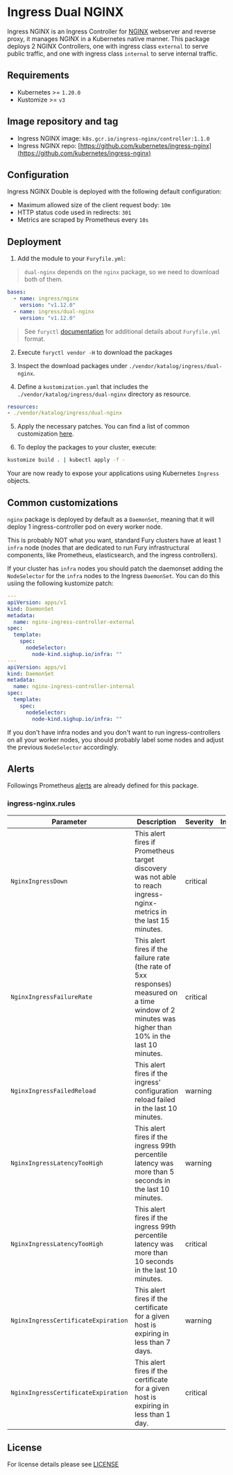 # Ingress Dual NGINX

<!-- <KFD-DOCS> -->

Ingress NGINX is an Ingress Controller for [NGINX][nginx-page] webserver and reverse proxy, it manages NGINX in a Kubernetes native manner. This package deploys 2 NGINX Controllers, one with ingress class `external` to serve public traffic, and one with ingress class `internal` to serve internal traffic.

## Requirements

- Kubernetes >= `1.20.0`
- Kustomize >= `v3`

## Image repository and tag

- Ingress NGINX image: `k8s.gcr.io/ingress-nginx/controller:1.1.0`
- Ingress NGINX repo: [https://github.com/kubernetes/ingress-nginx](https://github.com/kubernetes/ingress-nginx)

## Configuration

Ingress NGINX Double is deployed with the following default configuration:

- Maximum allowed size of the client request body: `10m`
- HTTP status code used in redirects: `301`
- Metrics are scraped by Prometheus every `10s`

## Deployment

1. Add the module to your `Furyfile.yml`:

> `dual-nginx` depends on the `nginx` package, so we need to download both of them.

```yaml
bases:
  - name: ingress/nginx
    version: "v1.12.0"
  - name: ingress/dual-nginx
    version: "v1.12.0"
```

> See `furyctl` [documentation][furyctl-repo] for additional details about `Furyfile.yml` format.

2. Execute `furyctl vendor -H` to download the packages

3. Inspect the download packages under `./vendor/katalog/ingress/dual-nginx`.

4. Define a `kustomization.yaml` that includes the `./vendor/katalog/ingress/dual-nginx` directory as resource.

```yaml
resources:
- ./vendor/katalog/ingress/dual-nginx
```

5. Apply the necessary patches. You can find a list of common customization [here](#common-customizations).

6. To deploy the packages to your cluster, execute:

```bash
kustomize build . | kubectl apply -f -
```

Your are now ready to expose your applications using Kubernetes `Ingress` objects.

## Common customizations

`nginx` package is deployed by default as a `DaemonSet`, meaning that it will deploy 1 ingress-controller pod on every worker node.

This is probably NOT what you want, standard Fury clusters have at least 1 `infra` node (nodes that are dedicated to run Fury infrastructural components, like Prometheus, elasticsearch, and the ingress controllers).

If your cluster has `infra` nodes you should patch the daemonset adding the `NodeSelector` for the `infra` nodes to the Ingress `DaemonSet`. You can do this usiing the following kustomize patch:

```yaml
---
apiVersion: apps/v1
kind: DaemonSet
metadata:
  name: nginx-ingress-controller-external
spec:
  template:
    spec:
      nodeSelector:
        node-kind.sighup.io/infra: ""
---
apiVersion: apps/v1
kind: DaemonSet
metadata:
  name: nginx-ingress-controller-internal
spec:
  template:
    spec:
      nodeSelector:
        node-kind.sighup.io/infra: ""
```

If you don't have infra nodes and you don't want to run ingress-controllers on all your worker nodes, you should probably label some nodes and adjust the previous `NodeSelector` accordingly.

## Alerts

Followings Prometheus [alerts][prometheus-alerts] are already defined for this package.

### ingress-nginx.rules

| Parameter                           | Description                                                                                                                                         | Severity | Interval |
|-------------------------------------|-----------------------------------------------------------------------------------------------------------------------------------------------------|----------|:--------:|
| `NginxIngressDown`                  | This alert fires if Prometheus target discovery was not able to reach ingress-nginx-metrics in the last 15 minutes.                                 | critical |   15m    |
| `NginxIngressFailureRate`           | This alert fires if the failure rate (the rate of 5xx responses) measured on a time window of 2 minutes was higher than 10% in the last 10 minutes. | critical |   10m    |
| `NginxIngressFailedReload`          | This alert fires if the ingress' configuration reload failed in the last 10 minutes.                                                                | warning  |   10m    |
| `NginxIngressLatencyTooHigh`        | This alert fires if the ingress 99th percentile latency was more than 5 seconds in the last 10 minutes.                                             | warning  |   10m    |
| `NginxIngressLatencyTooHigh`        | This alert fires if the ingress 99th percentile latency was more than 10 seconds in the last 10 minutes.                                            | critical |   10m    |
| `NginxIngressCertificateExpiration` | This alert fires if the certificate for a given host is expiring in less than 7 days.                                                               | warning  |          |
| `NginxIngressCertificateExpiration` | This alert fires if the certificate for a given host is expiring in less than 1 day.                                                                | critical |          |

<!-- Links -->
[furyctl-repo]: https://github.com/sighupio/furyctl
[nginx-page]: https://nginx.org
[prometheus-alerts]: https://prometheus.io/docs/prometheus/latest/configuration/alerting_rules/

<!-- </KFD-DOCS> -->

## License

For license details please see [LICENSE](../../LICENSE)
